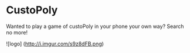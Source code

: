# CustoPoly
Wanted to play a game of custoPoly in your phone your own way? Search no more!

![logo] (http://i.imgur.com/s9z8dFB.png)
